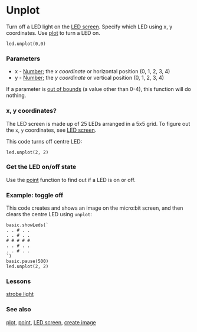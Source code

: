 # Unplot

Turn off a LED light on the [LED screen](/device/screen). Specify which LED using x, y coordinates. Use [plot](/reference/led/plot) to turn a LED on.

```sig
led.unplot(0,0)
```

### Parameters

* x - [Number](/reference/types/number); the *x coordinate* or horizontal position (0, 1, 2, 3, 4)
* y - [Number](/reference/types/number); the *y coordinate* or vertical position (0, 1, 2, 3, 4)

If a parameter is [out of bounds](/reference/out-of-bounds) (a value other than 0-4), this function will do nothing.

### x, y coordinates?

The LED screen is made up of 25 LEDs arranged in a 5x5 grid. To figure out the ``x``, ``y`` coordinates, see [LED screen](/device/screen).

This code turns off centre LED:

```blocks
led.unplot(2, 2)
```

### Get the LED on/off state

Use the [point](/reference/led/point) function to find out if a LED is on or off.

### Example: toggle off

This code creates and shows an image on the micro:bit screen, and then clears the centre LED using `unplot`:

```blocks
basic.showLeds(`
. . # . .
. . # . .
# # # # #
. . # . .
. . # . .
`)
basic.pause(500)
led.unplot(2, 2)
```

### Lessons

[strobe light](/lessons/strobe-light)

### See also

[plot](/reference/led/plot), [point](/reference/led/point), [LED screen](/device/screen), [create image](/reference/images/create-image)

